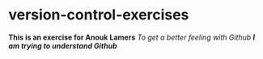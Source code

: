 # version-control-exercises
**This is an exercise for Anouk Lamers**
*To get a better feeling with Github*
***I am trying to understand Github***
